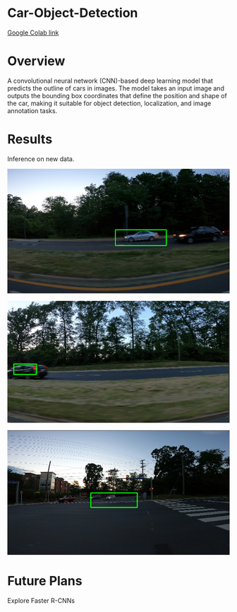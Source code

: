 # Car-Object-Detection

[Google Colab link](https://colab.research.google.com/drive/1EB2wcz4Y8yADF_ZFhV4Kkcx1VHEcFPmw?usp=sharing)

# Overview

A convolutional neural network (CNN)-based deep learning model that predicts the outline of cars in images. The model takes an input image and outputs the bounding box coordinates that define the position and shape of the car, making it suitable for object detection, localization, and image annotation tasks.

# Results

Inference on new data.

![Image 1](https://github.com/ryanalumkal/Car-Object-Detection/blob/main/Screenshot%202025-07-20%20210415.png)

![Image 2](https://github.com/ryanalumkal/Car-Object-Detection/blob/main/Screenshot%202025-07-22%20132850.png)

![Image 3](https://github.com/ryanalumkal/Car-Object-Detection/blob/main/Screenshot%202025-07-22%20132901.png)

# Future Plans

Explore Faster R-CNNs
